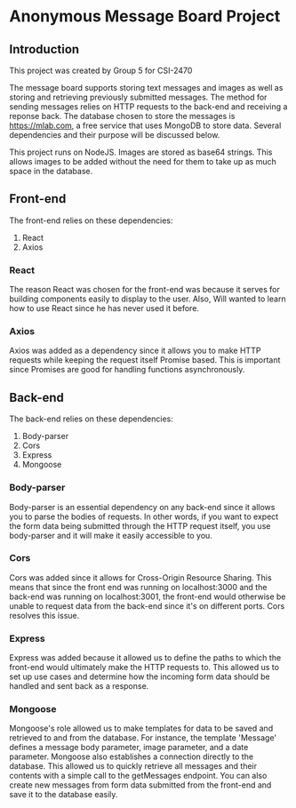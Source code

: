 # Anonymous Message Board Project

## Introduction
This project was created by Group 5 for CSI-2470

The message board supports storing text messages and images as well as storing and retrieving previously submitted messages. The method for sending messages relies on HTTP requests to the back-end and receiving a reponse back. The database chosen to store the messages is <https://mlab.com>, a free service that uses MongoDB to store data. Several dependencies and their purpose will be discussed below.

This project runs on NodeJS. Images are stored as base64 strings. This allows images to be added without the need for them to take up as much space in the database.

## Front-end
The front-end relies on these dependencies:
1. React
2. Axios

### React
The reason React was chosen for the front-end was because it serves for building components easily to display to the user. Also, Will wanted to learn how to use React since he has never used it before.

### Axios
Axios was added as a dependency since it allows you to make HTTP requests while keeping the request itself Promise based. This is important since Promises are good for handling functions asynchronously.

## Back-end
The back-end relies on these dependencies:
1. Body-parser
2. Cors
3. Express
4. Mongoose

### Body-parser
Body-parser is an essential dependency on any back-end since it allows you to parse the bodies of requests. In other words, if you want to expect the form data being submitted through the HTTP request itself, you use body-parser and it will make it easily accessible to you.

### Cors
Cors was added since it allows for Cross-Origin Resource Sharing. This means that since the front end was running on localhost:3000 and the back-end was running on localhost:3001, the front-end would otherwise be unable to request data from the back-end since it's on different ports. Cors resolves this issue.

### Express
Express was added because it allowed us to define the paths to which the front-end would ultimately make the HTTP requests to. This allowed us to set up use cases and determine how the incoming form data should be handled and sent back as a response.

### Mongoose
Mongoose's role allowed us to make templates for data to be saved and retrieved to and from the database. For instance, the template 'Message' defines a message body parameter, image parameter, and a date parameter. Mongoose also establishes a connection directly to the database. This allowed us to quickly retrieve all messages and their contents with a simple call to the getMessages endpoint. You can also create new messages from form data submitted from the front-end and save it to the database easily.